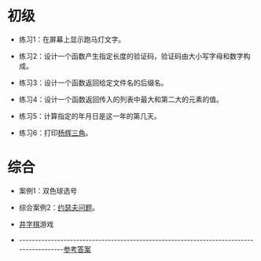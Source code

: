 # 初级

* 练习1：在屏幕上显示跑马灯文字。

* 练习2：设计一个函数产生指定长度的验证码，验证码由大小写字母和数字构成。

* 练习3：设计一个函数返回给定文件名的后缀名。

* 练习4：设计一个函数返回传入的列表中最大和第二大的元素的值。

* 练习5：计算指定的年月日是这一年的第几天。

* 练习6：打印[杨辉三角](https://zh.wikipedia.org/wiki/%E6%9D%A8%E8%BE%89%E4%B8%89%E8%A7%92%E5%BD%A2)。

# 综合
* 案例1：双色球选号

* 综合案例2：[约瑟夫问题](https://oi-wiki.org/misc/josephus/)。

* [井字棋](https://baike.baidu.com/item/%E4%BA%95%E5%AD%97%E6%A3%8B)游戏

* ----------------------------------------------------------------------------------------[参考答案](https://github.com/jackfrued/Python-100-Days/blob/master/Day01-15/07.%E5%AD%97%E7%AC%A6%E4%B8%B2%E5%92%8C%E5%B8%B8%E7%94%A8%E6%95%B0%E6%8D%AE%E7%BB%93%E6%9E%84.md)